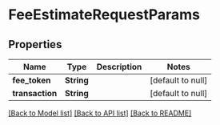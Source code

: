 # FeeEstimateRequestParams

## Properties

| Name            | Type       | Description | Notes             |
| --------------- | ---------- | ----------- | ----------------- |
| **fee_token**   | **String** |             | [default to null] |
| **transaction** | **String** |             | [default to null] |

[[Back to Model list]](../README.md#documentation-for-models) [[Back to API list]](../README.md#documentation-for-api-endpoints) [[Back to README]](../README.md)
